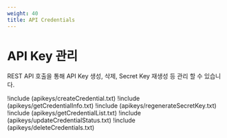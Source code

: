 ```yaml
---
weight: 40
title: API Credentials
---
```


# API Key 관리

REST API 호출을 통해 API Key 생성, 삭제, Secret Key 재생성 등 관리 할 수 있습니다.

!include (apikeys/createCredential.txt)
!include (apikeys/getCredentialInfo.txt)
!include (apikeys/regenerateSecretKey.txt)
!include (apikeys/getCredentialList.txt)
!include (apikeys/updateCredentialStatus.txt)
!include (apikeys/deleteCredentials.txt)
